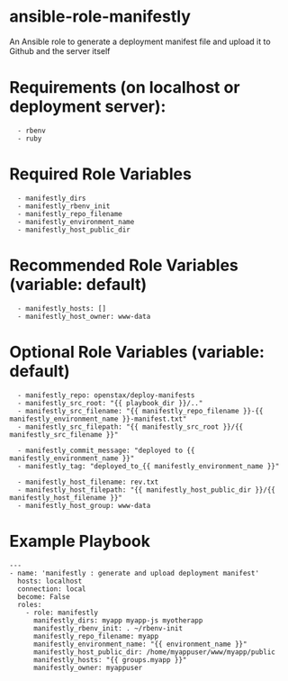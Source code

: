# ansible-role-manifestly
An Ansible role to generate a deployment manifest file and upload it to Github and the server itself

# Requirements (on localhost or deployment server):
```
  - rbenv
  - ruby
```

# Required Role Variables
```
  - manifestly_dirs
  - manifestly_rbenv_init
  - manifestly_repo_filename
  - manifestly_environment_name
  - manifestly_host_public_dir
```

# Recommended Role Variables (variable: default)
```
  - manifestly_hosts: []
  - manifestly_host_owner: www-data
```

# Optional Role Variables (variable: default)
```
  - manifestly_repo: openstax/deploy-manifests
  - manifestly_src_root: "{{ playbook_dir }}/.."
  - manifestly_src_filename: "{{ manifestly_repo_filename }}-{{ manifestly_environment_name }}-manifest.txt"
  - manifestly_src_filepath: "{{ manifestly_src_root }}/{{ manifestly_src_filename }}"

  - manifestly_commit_message: "deployed to {{ manifestly_environment_name }}"
  - manifestly_tag: "deployed_to_{{ manifestly_environment_name }}"

  - manifestly_host_filename: rev.txt
  - manifestly_host_filepath: "{{ manifestly_host_public_dir }}/{{ manifestly_host_filename }}"
  - manifestly_host_group: www-data
```

# Example Playbook
```
---
- name: 'manifestly : generate and upload deployment manifest'
  hosts: localhost
  connection: local
  become: False
  roles:
    - role: manifestly
      manifestly_dirs: myapp myapp-js myotherapp
      manifestly_rbenv_init: . ~/rbenv-init
      manifestly_repo_filename: myapp
      manifestly_environment_name: "{{ environment_name }}"
      manifestly_host_public_dir: /home/myappuser/www/myapp/public
      manifestly_hosts: "{{ groups.myapp }}"
      manifestly_owner: myappuser
```
